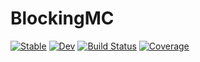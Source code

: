 # BlockingMC

[![Stable](https://img.shields.io/badge/docs-stable-blue.svg)](https://v1j4y.github.io/BlockingMC.jl/stable)
[![Dev](https://img.shields.io/badge/docs-dev-blue.svg)](https://v1j4y.github.io/BlockingMC.jl/dev)
[![Build Status](https://github.com/v1j4y/BlockingMC.jl/workflows/CI/badge.svg)](https://github.com/v1j4y/BlockingMC.jl/actions)
[![Coverage](https://codecov.io/gh/v1j4y/BlockingMC.jl/branch/master/graph/badge.svg)](https://codecov.io/gh/v1j4y/BlockingMC.jl)
